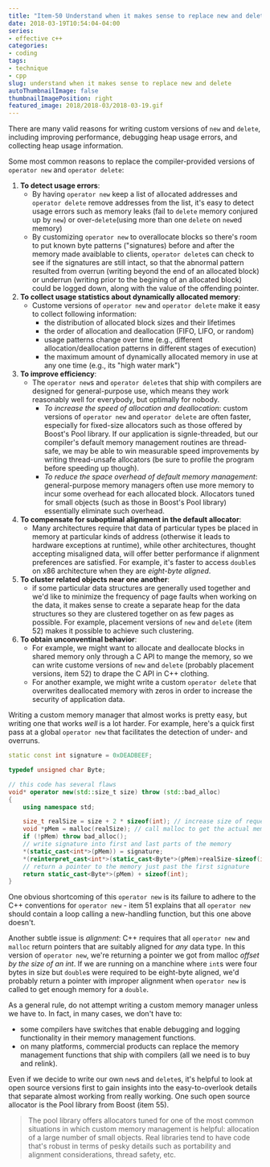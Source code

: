 ```yaml
---
title: "Item-50 Understand when it makes sense to replace new and delete"
date: 2018-03-19T10:54:04-04:00
series:
- effective c++
categories:
- coding
tags:
- technique
- cpp
slug: understand when it makes sense to replace new and delete
autoThumbnailImage: false
thumbnailImagePosition: right
featured_image: 2018/2018-03/2018-03-19.gif
---
```


There are many valid reasons for writing custom versions of `new` and `delete`, including improving performance, debugging heap usage errors, and collecting heap usage information.
<!--more-->

Some most common reasons to replace the compiler-provided versions of `operator new` and `operator delete`:

1. **To detect usage errors**:
    * By having `operator new` keep a list of allocated addresses and `operator delete` remove addresses from the list, it's easy to detect usage errors such as memory leaks (fail to `delete` memory conjured up by `new`) or over-`delete`(using more than one `delete` on `new`ed memory)
    * By customizing `operator new` to overallocate blocks so there's room to put known byte patterns ("signatures) before and after the memory made avaiblable to clients, `operator delete`s can check to see if the signatures are still intact, so that the abnormal pattern resulted from overrun (writing beyond the end of an allocated block) or underrun (writing prior to the begining of an allocated block) could be logged down, along with the value of the offending pointer.
2. **To collect usage statistics about dynamically allocated memory**:
    * Custome versions of `operator new` and `operator delete` make it easy to collect following information:
        - the distribution of allocated block sizes and their lifetimes
        - the order of allocation and deallocation (FIFO, LIFO, or random)
        - usage patterns change over time (e.g., different allocation/deallocation patterns in different stages of execution)
        - the maximum amount of dynamically allocated memory in use at any one time (e.g., its "high water mark")
3. **To improve efficiency**:
    * The `operator new`s and `operator delete`s that ship with compilers are designed for general-purpose use, which means they work reasonably well for everybody, but optimally for nobody. 
        - *To increase the speed of allocation and deallocation*: custom versions of `operator new` and `operator delete` are often faster, especially for fixed-size allocators such as those offered by Boost's Pool library. If our application is signle-threaded, but our compiler's default memory management routines are thread-safe, we may be able to win measurable speed improvements by writing thread-unsafe allocators (be sure to profile the program before speeding up though).
        - *To reduce the space overhead of default memory management*: general-purpose memory managers often use more memory to incur some overhead for each allocated block. Allocators tuned for small objects (such as those in Boost's Pool library) essentially eliminate such overhead.
4. **To compensate for suboptimal alignment in the default allocator**:
    * Many architectures require that data of particular types be placed in memory at particular kinds of address (otherwise it leads to hardware exceptions at runtime), while other architectures, thought accepting misaligned data, will offer better performance if alignment preferences are satisfied. For example, it's faster to access `double`s on x86 architecture when they are _eight-byte aligned_.
5. **To cluster related objects near one another**: 
    * if some particular data structures are generally used together and we'd like to minimize the frequency of page faults when working on the data, it makes sense to create a separate heap for the data structures so they are clustered together on as few pages as possible. For example, placement versions of `new` and `delete` (item 52) makes it possible to achieve such clustering.
6. **To obtain unconventinal behavior**:
    * For example, we might want to allocate and deallocate blocks in shared memory only through a C API to mange the memory, so we can write custome versions of `new` and `delete` (probably placement versions, item 52) to drape the C API in C++ clothing.
    * For another example, we might write a custom `operator delete` that overwrites deallocated memory with zeros in order to increase the security of application data.

Writing a custom memory manager that almost works is pretty easy, but writing one that works _well_ is a lot harder. For example, here's a quick first pass at a global `operator new` that facilitates the detection of under- and overruns.

```cpp
static const int signature = 0xDEADBEEF;

typedef unsigned char Byte;

// this code has several flaws
void* operator new(std::size_t size) throw (std::bad_alloc)
{
    using namespace std;

    size_t realSize = size + 2 * sizeof(int); // increase size of request so 2 signatures will also fit inside
    void *pMem = malloc(realSize); // call malloc to get the actual memory
    if (!pMem) throw bad_alloc();
    // write signature into first and last parts of the memory
    *(static_cast<int*>(pMem)) = signature;
    *(reinterpret_cast<int*>(static_cast<Byte*>(pMem)+realSize-sizeof(int))) = signature;
    // return a pointer to the memory just past the first signature
    return static_cast<Byte*>(pMem) + sizeof(int);
}
```

One obvious shortcoming of this `operator new` is its failure to adhere to the C++ conventions for `operator new` - item 51 explains that all `operator new` should contain a loop calling a new-handling function, but this one above doesn't.

Another subtle issue is _alignment_: C++ requires that all `operator new` and `malloc` return pointers that are suitably aligned for _any_ data type. In this version of `operator new`, we're returning a pointer we got from malloc _offset by the size of an int_. If we are running on a manchine where `int`s were four bytes in size but `double`s were required to be eight-byte aligned, we'd probably return a pointer with improper alignment when `operator new` is called to get enough memory for a `double`.

As a general rule, do not attempt writing a custom memory manager unless we have to. In fact, in many cases, we don't have to: 

* some compilers have switches that enable debugging and logging functionality in their memory management functions.
* on many platforms, commercial products can replace the memory management functions that ship with compilers (all we need is to buy and relink).

Even if we decide to write our own `new`s and `delete`s, it's helpful to look at open source versions first to gain insights into the easy-to-overlook details that separate almost working from really working. One such open source allocator is the Pool library from Boost (item 55). 

>The pool library offers allocators tuned for one of the most common situations in which custom memory management is helpful: allocation of a large number of small objects. Real libraries tend to have code that's robust in terms of pesky details such as portability and alignment considerations, thread safety, etc.
